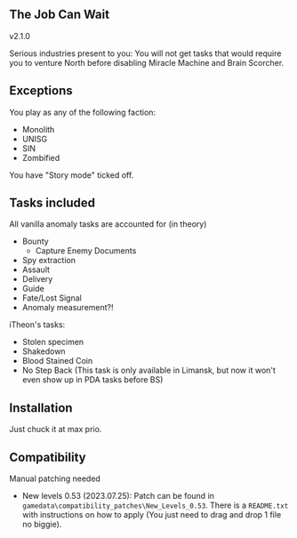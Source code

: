 ## The Job Can Wait  
v2.1.0

Serious industries present to you: You will not get tasks that would require you to venture North before disabling Miracle Machine and Brain Scorcher.

## Exceptions
You play as any of the following faction:
- Monolith
- UNISG
- SIN
- Zombified

You have "Story mode" ticked off.

## Tasks included
All vanilla anomaly tasks are accounted for (in theory)
- Bounty
  - Capture Enemy Documents
- Spy extraction
- Assault
- Delivery
- Guide
- Fate/Lost Signal
- Anomaly measurement?!

iTheon's tasks:
- Stolen specimen
- Shakedown
- Blood Stained Coin
- No Step Back (This task is only available in Limansk, but now it won't even show up in PDA tasks before BS)

## Installation
Just chuck it at max prio.

## Compatibility
Manual patching needed
- New levels 0.53 (2023.07.25): Patch can be found in `gamedata\compatibility_patches\New_Levels_0.53`. There is a `README.txt` with instructions on how to apply (You just need to drag and drop 1 file no biggie).
